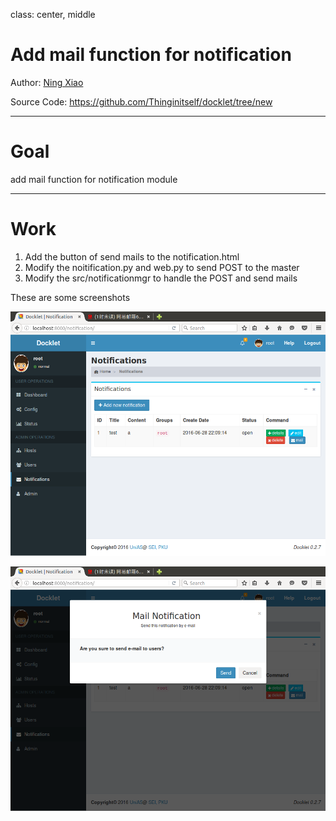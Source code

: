 class: center, middle

# Add mail function for notification

Author: [Ning Xiao](mailto:thinginitself@github.com)  

Source Code: https://github.com/Thinginitself/docklet/tree/new

---

# Goal 

add mail function for notification module

---

# Work

1. Add the button of send mails to the notification.html
2. Modify the noitification.py and web.py to send POST to the master
3. Modify the src/notificationmgr to handle the POST and send mails

These are some screenshots

![](./image1.png)



![](./image2.png)
